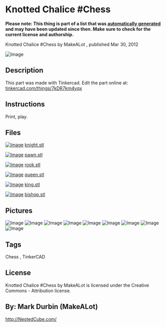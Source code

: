 Knotted Chalice #Chess
===============
**Please note: This thing is part of a list that was [automatically generated](https://github.com/carlosgs/export-things) and may have been updated since then. Make sure to check for the current license and authorship.**  

Knotted Chalice #Chess  by MakeALot , published Mar 30, 2012

![Image](img/ncc1_display_large_display_large.jpg)

Description
--------
This part was made with Tinkercad. Edit the part online at: <a href="https://tinkercad.com/things/7kDR7km4yqx" target="_blank" rel="nofollow">tinkercad.com/things/7kDR7km4yqx</a>

Instructions
--------
Print, play.

Files
--------
[![Image](img/knight_preview_tinycard.jpg)](knight.stl)
 [ knight.stl](knight.stl)  

[![Image](img/pawn_preview_tinycard.jpg)](pawn.stl)
 [ pawn.stl](pawn.stl)  

[![Image](img/rook_preview_tinycard.jpg)](rook.stl)
 [ rook.stl](rook.stl)  

[![Image](img/queen_preview_tinycard.jpg)](queen.stl)
 [ queen.stl](queen.stl)  

[![Image](img/king_preview_tinycard.jpg)](king.stl)
 [ king.stl](king.stl)  

[![Image](img/bishop_preview_tinycard.jpg)](bishop.stl)
 [ bishop.stl](bishop.stl)  



Pictures
--------
![Image](img/king_display_large.jpg)
![Image](img/queen_display_large.jpg)
![Image](img/bishop_display_large.jpg)
![Image](img/knight_display_large.jpg)
![Image](img/rook_display_large.jpg)
![Image](img/pawn_display_large.jpg)
![Image](img/kcc2_display_large_display_large.jpg)
![Image](img/kcc1_display_large_display_large.jpg)
![Image](img/2012-03-30_20.46.22_display_large_display_large.jpg)


Tags
--------
Chess , TinkerCAD  

  

License
--------
Knotted Chalice #Chess by MakeALot is licensed under the Creative Commons - Attribution license.  



By: Mark Durbin (MakeALot)
--------
<http://NestedCube.com/>